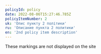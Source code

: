 ```yaml
---
policyId: policy
date: 2022-08-06T15:27:46.785Z
policyItemNumber: 2
uk: 'Опис пункту 2 політики'
ru: 'Описание пункта 2 политики'
en: '2nd policy item description'
---
```


These markings are not displayed on the site
